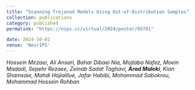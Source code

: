 ```yaml
---
title: "Scanning Trojaned Models Using Out-of-Distribution Samples"
collection: publications
category: published
permalink: "https://nips.cc/virtual/2024/poster/93781"

date: 2024-10-01
venue: 'NeurIPS'
---
```


*Hossein Mirzaei, Ali Ansari, Bahar Dibaei Nia, Mojtaba Nafez, Moein Madadi, Sepehr Rezaee, Zeinab Sadat Taghavi,*
***Arad Maleki***, *Kian Shamsaie, Mahdi Hajialilue, Jafar Habibi, Mohammad Sabokrou, Mohammad Hossein Rohban*
